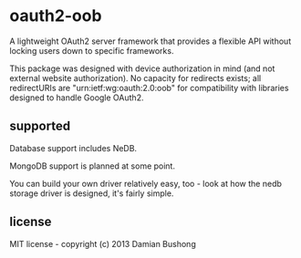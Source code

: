 # oauth2-oob

A lightweight OAuth2 server framework that provides a flexible API without locking users down to specific frameworks.

This package was designed with device authorization in mind (and not external website authorization).  No capacity for redirects exists; all redirectURIs are "urn:ietf:wg:oauth:2.0:oob" for compatibility with libraries designed to handle Google OAuth2.

## supported

Database support includes NeDB.

MongoDB support is planned at some point.

You can build your own driver relatively easy, too - look at how the nedb storage driver is designed, it's fairly simple.

## license

MIT license - copyright (c) 2013 Damian Bushong
